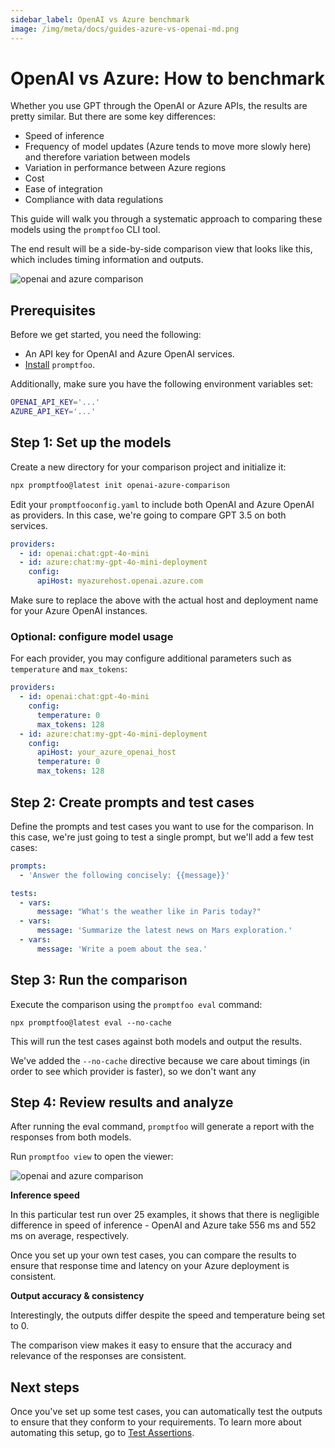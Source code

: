 ```yaml
---
sidebar_label: OpenAI vs Azure benchmark
image: /img/meta/docs/guides-azure-vs-openai-md.png
---
```


# OpenAI vs Azure: How to benchmark

Whether you use GPT through the OpenAI or Azure APIs, the results are pretty similar. But there are some key differences:

- Speed of inference
- Frequency of model updates (Azure tends to move more slowly here) and therefore variation between models
- Variation in performance between Azure regions
- Cost
- Ease of integration
- Compliance with data regulations

This guide will walk you through a systematic approach to comparing these models using the `promptfoo` CLI tool.

The end result will be a side-by-side comparison view that looks like this, which includes timing information and outputs.

![openai and azure comparison](/img/docs/openai-vs-azure-comparison.png)

## Prerequisites

Before we get started, you need the following:

- An API key for OpenAI and Azure OpenAI services.
- [Install](/docs/getting-started) `promptfoo`.

Additionally, make sure you have the following environment variables set:

```sh
OPENAI_API_KEY='...'
AZURE_API_KEY='...'
```

## Step 1: Set up the models

Create a new directory for your comparison project and initialize it:

```sh
npx promptfoo@latest init openai-azure-comparison
```

Edit your `promptfooconfig.yaml` to include both OpenAI and Azure OpenAI as providers. In this case, we're going to compare GPT 3.5 on both services.

```yaml
providers:
  - id: openai:chat:gpt-4o-mini
  - id: azure:chat:my-gpt-4o-mini-deployment
    config:
      apiHost: myazurehost.openai.azure.com
```

Make sure to replace the above with the actual host and deployment name for your Azure OpenAI instances.

### Optional: configure model usage

For each provider, you may configure additional parameters such as `temperature` and `max_tokens`:

```yaml
providers:
  - id: openai:chat:gpt-4o-mini
    config:
      temperature: 0
      max_tokens: 128
  - id: azure:chat:my-gpt-4o-mini-deployment
    config:
      apiHost: your_azure_openai_host
      temperature: 0
      max_tokens: 128
```

## Step 2: Create prompts and test cases

Define the prompts and test cases you want to use for the comparison. In this case, we're just going to test a single prompt, but we'll add a few test cases:

```yaml
prompts:
  - 'Answer the following concisely: {{message}}'

tests:
  - vars:
      message: "What's the weather like in Paris today?"
  - vars:
      message: 'Summarize the latest news on Mars exploration.'
  - vars:
      message: 'Write a poem about the sea.'
```

## Step 3: Run the comparison

Execute the comparison using the `promptfoo eval` command:

```
npx promptfoo@latest eval --no-cache
```

This will run the test cases against both models and output the results.

We've added the `--no-cache` directive because we care about timings (in order to see which provider is faster), so we don't want any

## Step 4: Review results and analyze

After running the eval command, `promptfoo` will generate a report with the responses from both models.

Run `promptfoo view` to open the viewer:

![openai and azure comparison](/img/docs/openai-vs-azure-comparison.png)

**Inference speed**

In this particular test run over 25 examples, it shows that there is negligible difference in speed of inference - OpenAI and Azure take 556 ms and 552 ms on average, respectively.

Once you set up your own test cases, you can compare the results to ensure that response time and latency on your Azure deployment is consistent.

**Output accuracy & consistency**

Interestingly, the outputs differ despite the speed and temperature being set to 0.

The comparison view makes it easy to ensure that the accuracy and relevance of the responses are consistent.

## Next steps

Once you've set up some test cases, you can automatically test the outputs to ensure that they conform to your requirements. To learn more about automating this setup, go to [Test Assertions](/docs/configuration/expected-outputs/).
